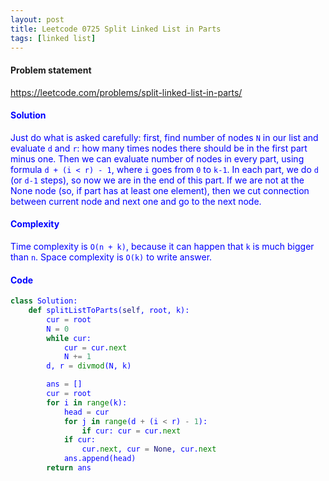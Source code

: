 ```yaml
---
layout: post
title: Leetcode 0725 Split Linked List in Parts
tags: [linked list]
---
```


#### Problem statement

<a href="https://leetcode.com/problems/split-linked-list-in-parts/"> <font color = blue>https://leetcode.com/problems/split-linked-list-in-parts/

#### Solution
Just do what is asked carefully: first, find number of nodes `N` in our list and evaluate `d` and `r`: how many times nodes there should be in the first part minus one. Then we can evaluate number of nodes in every part, using formula `d + (i < r) - 1`, where `i` goes from `0` to `k-1`. In each part, we do `d` (or `d-1` steps), so now we are in the end of this part. If we are not at the None node (so, if part has at least one element), then we cut connection between current node and next one and go to the next node.

#### Complexity
Time complexity is `O(n + k)`, because it can happen that `k` is much bigger than `n`. Space complexity is `O(k)` to write answer.

#### Code
```python
class Solution:
    def splitListToParts(self, root, k):
        cur = root
        N = 0
        while cur:
            cur = cur.next
            N += 1
        d, r = divmod(N, k)

        ans = []
        cur = root
        for i in range(k):
            head = cur
            for j in range(d + (i < r) - 1):
                if cur: cur = cur.next
            if cur:
                cur.next, cur = None, cur.next
            ans.append(head)
        return ans
```

